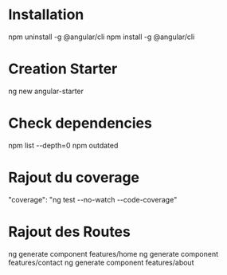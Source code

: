 
# Installation
  npm uninstall -g @angular/cli
  npm install -g @angular/cli

# Creation Starter
  ng new angular-starter

# Check dependencies
  npm list --depth=0
  npm outdated

# Rajout du coverage
  "coverage": "ng test --no-watch --code-coverage"

# Rajout des Routes
  ng generate component features/home
  ng generate component features/contact
  ng generate component features/about